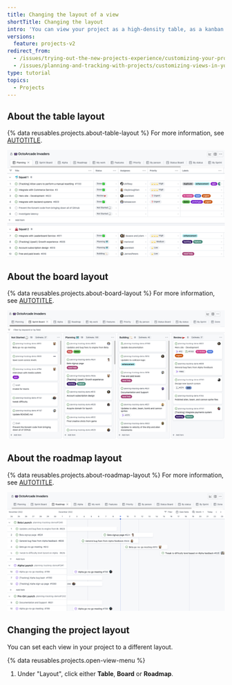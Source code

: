 ```yaml
---
title: Changing the layout of a view
shortTitle: Changing the layout
intro: 'You can view your project as a high-density table, as a kanban board, or as a timeline-style roadmap.'
versions:
  feature: projects-v2
redirect_from:
  - /issues/trying-out-the-new-projects-experience/customizing-your-project-views
  - /issues/planning-and-tracking-with-projects/customizing-views-in-your-project/customizing-a-view
type: tutorial
topics:
  - Projects
---
```


## About the table layout

{% data reusables.projects.about-table-layout %} For more information, see [AUTOTITLE](/issues/planning-and-tracking-with-projects/customizing-views-in-your-project/customizing-the-table-layout).

![Screenshot showing an example table layout.](/assets/images/help/projects-v2/example-table.png)

## About the board layout

{% data reusables.projects.about-board-layout %} For more information, see [AUTOTITLE](/issues/planning-and-tracking-with-projects/customizing-views-in-your-project/customizing-the-board-layout).

![Screenshot showing an example board layout.](/assets/images/help/projects-v2/example-board.png)

## About the roadmap layout

{% data reusables.projects.about-roadmap-layout %} For more information, see [AUTOTITLE](/issues/planning-and-tracking-with-projects/customizing-views-in-your-project/customizing-the-roadmap-layout).

![Screenshot showing an example roadmap layout.](/assets/images/help/projects-v2/example-roadmap.png)

## Changing the project layout

You can set each view in your project to a different layout.

{% data reusables.projects.open-view-menu %}

1. Under "Layout", click either **Table**, **Board** or **Roadmap**.
